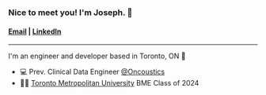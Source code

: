 ### Nice to meet you! I'm Joseph. 👋

#### [Email](mailto:josephslee31@gmail.com) | [LinkedIn](https://www.linkedin.com/in/leejjoseph/)

---

I'm an engineer and developer based in Toronto, ON 🍁
- 💻 Prev. Clinical Data Engineer [@Oncoustics](https://www.oncoustics.com/)
- 🧑‍🎓 [Toronto Metropolitan University](https://www.torontomu.ca/programs/undergraduate/biomedical-engineering/) BME Class of 2024
